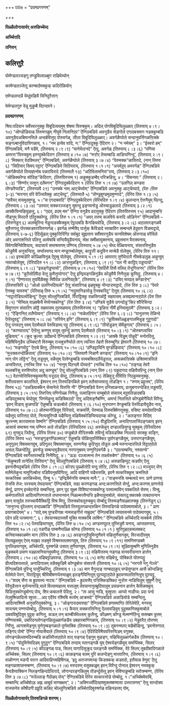 +++
title = "प्रदमप्रगरणम्"

+++

**पिळ्ळैलोगासार्यर् अरुळिच्चॆय्द**

**अर्च्चिरादि**

**तनियन्**

## कलित्तुऱै

 पोर्मण्डलञ्जङ्गु तण्डुविल्वाळ्बुग राऴिवॆय्योन्

 कार्मण्डलञ्जॆऩ्ऱु काण्बार्दमक्कुक् कदिरॊळियोन्

 एर्मण्डलन्दन्नै यॆय्दुंवऴियै यिनिदुरैत्तान्

 पेर्मण्डलगुरु वॆन्नु मुडुम्बै पिऱन्दवने।

**प्रदमप्रगरणम्**

श्रिय:पदियान सर्वेस्वरनुक्कु विबूदित्वयमुम् शेषमा यिरुक्कुम्। अदिल् पोगविबूदियिलुळ्ळार् (तिरुवाय् ४।९।१०) “ऒण्डॊडियाळ् तिरुमगळुम् नीयुमे निलानिऱ्‌प” ऎन्गिऱबडिये अवनुडैय सॆङ्गोले एगादबत्रमाग नडक्कुम्बडि अवनुडैयअबिमानत्तिले अन्दर्बवित्तुप् पोरुवर्गळ्, लीला विबूदियिलुळ्ळार्। अवर्गळैप्पोले सन्दानुवर्त्तिगळऩ्ऱिक्के सङ्गल्बानुविदायिगळाय्, १। “नम इत्येव वादि, न:” ऎन्गिऱदुक्कु ऎदिराग २। “न नमेयम्” ३। “ईस्वरो हम्” ऎन्गिऱबडिये, मनै यडैवे, (तिरुवाय् २।९।९) “यानेयॆऩ्ऱनदे” ऎऩ्ऱु, अवर्गळ् (तिरुवाय् ८।३।६) “पणिया अमररा”यिरुक्कुम् इरुप्पुक्कॆदिराग (तिरुवाय् ४।१०।७) “मऱ्ऱोर् तॆय्वम्बाडि आडिप्पणिन्दु’, (तिरुवाय् २।९।८) ‘मिक्कार् वेदविमलर्” ऎन्गिऱबडिये, अवर्गळैप्पोले (तिरुवाय् ३।७।४) “पॆरुमक्क”ळायिरादे, (नान् तिरुव ६) “सिऱियार् सिवप् पट्टार्’ ऎन्गिऱबडिये सिऱियराय्, (तिरुवाय् १।१।१) ”अयर्वऱुम् अमरर्गळ्” ऎन्गिऱबडिये अवर्गळैप्पोले तिव्यज्ञानोब पन्नरायिरादे (तिरुमालै १३)
”अऱिविलामनिस”राय्, (तिरुवाय् २।३।१०) “ऒळिक्कॊण्ड सोदिक्”कॆदिराग, (तिरुविरुत्तम् १) अऴुक्कुडम्बैप् परिक्रहित्तु, ४। “विबन्यव:” (तिरुवाय् २।६।३) “विण्णोर् परवुन् दलैमगन्” ऎन्गिऱदुक्कॆदिराग १ (पॆरिय तिरु १।१।७) “उलगिल् कण्डवा तॊण्डरैप्पाडि”, (तिरुप्पावै २९) “उनक्के नाम् आट्चॆय्वोम्” ऎन्गिऱबडिये अवनुक्कु आट्चॆय्यादे, (पॆरु।तिरु ३-३) “मारनार् वरि वॆञ्जिलैक्कु आट्चॆय्दु”, (तिरुमालै ५) “तॊण्डुबूण्डमुदमुण्णादे”, (पॆरिय तिरु १।३।५) “पावैयर् वायमुदमुण्डु, ५।”स एगदाबवदि” ऎन्गिऱदुक्कॆदिराग (पॆरियदिरु १।९।४) कुलन्दान् ऎत्तनैयुम् पिऱन्दु, (तिरुवाय् ८।३।७) “उरुवार् सक्करञ्जङ्गु सुमन्दु इङ्गवनोडु ऒरुबाडुऴलादे (तिरुवाय् ३।२।१) आक्कैयिन्वऴियुऴऩ्ऱु, ६। “एदत्, व्रदम् मम” ऎन्गिऱ वनुडैय व्रदत्तुक्कु ऎदिराग (तिरुविरुत्तम् ९५) आदानुम्बऱ्ऱि नीङ्गुम् विरदत्तै एऱिट्टुक्कॊण्डु, (पॆरिय तिरु १।१।१) “अवर् तरुम् कलविये करुदि ओडिनेन” ऎन्गिऱबडिये – (तिरुनॆडुन् ६) अलम्बुरिन्द नॆडुन्दडक्कैक्कुम् ऎट्टादबडि कैगऴियवोडि, (तिरुवाय् ३।२।६) अऱ्‌पसारङ्गळवै सुवैत्तगऩ्ऱु पोरक्कडवरायिरुप्पर्गळ्। इवर्गळ् तण्मैयैप् पार्त्तुक् कैविडादे स्वाबाविग सम्बन्दमे हेदुवाग विडमाट्टादे, (तिरुवाय् २-७-६) ऎदिर्सूऴल् पुक्कुत्तिरिगिऱ सर्वबूद सुह्नत्तान सर्वेश्वरनुडैय यत्नविशेषम् ऒरुनाळ् वरैयिले ओर् अवगाशत्तिले पलित्तु अत्वेषाबि सन्दियैयुडैयनाय्, मोक्ष समीक्षायुक्तनाय्, प्रव्रुत्तमान वैराक्यनाय्, विवेगाबिनिवेशियाय्, सदासार्य समाश्रयणम् पण्णिच् (तिरुवाय् ५।७।५) सॆय्द वेळ्वियनाय्, संसारत्तिनुडैय कॊडुमैयै अनुसन्दित्तु, सर्प्पास्यगद मान मण्डूगम्बोलेयुम्, काट्टुत्ती कदुविन मान्बेडै पोलेयुम्, (पॆरिय तिरु ११।८।४) इरुबाडॆरि कॊळ्ळियिनुळ् ऎऱुम्बु पोलेयुम्, (तिरुवाय् ५।१।९) आवारार् तुणैयॆऩ्ऱलै नीर्क्कडलुळ् अऴुन्दुम् नावाय्बोलेयुम्, (पॆरियदिरु ११।८।२) आऱ्ऱत्तुळङ्गि, (तिरुवाय् ६।९।९) “पल नी काट्टिप् पडुप्पायो” (तिरुवाय् ६।९।८) “इन्नङ्गॆडुप्पायो”, (तिरुवाय् ७।१।१०) “ऐवर्दिसै तिसै वलित् तॆऱ्ऱुगिऩ्ऱनर्” (पॆरिय तिरु ७।७।९) “कूऱैसोऱिवैदा वॆऩ्ऱु कुमैत्तुप्पोगार्” ऎऩ्ऱु इन्द्रियङ्गळिनुडैय कॊडुमैयै निनैत्तुक् कूप्पिट्टु, (तिरुवाय् ४।९।१) “ऎण्णारात् तुयर्विळैक्कु मिवैयॆन्न उलगियऱ्‌कै”, (तिरुवाय् ४।९।३) “उयिर् माय्दल् कण्डाऱ्ऱेन्” (तिरुवासिरि ६) “ओओ उलगिनदियल्वे” ऎऩ्ऱु संसारिगळ् इऴवुक्कु नॊन्दाऱ्ऱमाट्टादे, (पॆरु तिरु ३।८) “पेयरे ऎनक्कु यावरुम्” (पॆरियाऴ् तिरु ५।१।५) “नाट्टुमानिडत्तोडु ऎनक्करिदु” ऎऩ्ऱुम् (तिरुवाय् १०।६।२) “नाट्टारोडियल्वॊऴिन्दु” ऎऩ्ऱुम् सॊल्लुगिऱबडिये, पिराट्टिक्कु राक्षसिगळोट्टै सहवासम् असह्यमानाऱ्‌पोले (पॆरु तिरु ३।१) “मॆय्यिल् वाऴ्क्कैयै मॆय्यॆनक्कॊण्डु” (पॆरु तिरु ३।४) “उण्डिये युडैये उगन्दोडु”किऱ शौरिसिन्दा विमुगरान संसारिग ळोट्टै सहवासम् तुस्सहमाय् (तिरुविरुत्तम् १) “इन्निऩ्ऱ नीर्मै इनियामुऱामै” (तिरुवाय् ३।२।९) “ऎङ्गिनित् तलैप्पॆय्वन्” (तिरुवाय् ९।८।४) “नाळेलऱियेन्” (पॆरिय तिरु ६।३।८) “वानुलगम् तॆळिन्दे ऎऩ्ऱॆय्दुवदु” (तिरुवाय् ५।८।७) “तरियेन् इनि” (तिरुवाय् ६।९।९) “कूविक्कॊळ्ळुङ्गालमिन्नुङ् गुऱुगादो” ऎऩ्ऱु पगवदनु पवम् पॆऱामैयाले पॆरुविडाय्प् पट्टु (तिरुवाय् ६।९।६) “तीयोडुडन् सेर्मॆऴुगाय्” (तिरुवाय् ८।५।२) “काणवाराय्” ऎऩ्ऱॆऩ्ऱु कण्णुम् वायुम् तुवर्न्दु काणप् पॆऱामैयाले (तिरुवाय् १०।३।१) “ऒरुबगलायिर मूऴियाय्” १।क्रुद क्रुत्या: प्रदीक्षन्दे ऎन्गिऱबडिये (तिरुवाय् १।२।९) “आक्कै विडुम् पॊऴुदै”
मनोरदित्तु, महिषियिनुडैय उच्चिष्टत्तै विरुम्बुम् राजबुत्रनैप्पोले तान् त्यजित्त तेहत्तै विरुम्बुगिऱ ईश्वरनै (तिरुवाय् १०।७।१०) “मङ्गवॊट्टु” ऎऩ्ऱबे क्षित्तु, (तिरुवाय् १०।१०।६) ‘उण्डिट्टायिनि युण्डॊऴियाय्” (तिरुवाय् १०।१०।८) “मुऱ्ऱक्करन्दॊळित्ताय्’ (तिरुवाय् १०।१०।२) “तिरुवाणै निन्नाणै कण्डाय्” (तिरुवाय् १०।१०।१) “इनि नान् पोग लॊट्टेन्” ऎऩ्ऱु तडुत्तुम्, वळैत्तुम् पॆऱवेण्डुम्बडि परमबक्तिदलैयॆडुत्तल्, अव्वळवऩ्ऱिक्के उक्तिमात्रत्तिले अन्वयित्तल्, (नाच्चि तिरु १०।४) “नानुम् पिऱन्दमै पॊय्यऩ्ऱे” (नाच्चि तिरु १०।१०) ”तङ्गळ् तेवरै वल्लबरिसु वरुविप्परेल् अदु काण्डुम्” ऎऩ्ऱु सॊल्लुगिऱबडिये (नान् तिरु ८९) पऴुदागाद वऴियैयऱिन्दु (नान् तिरु १८) वेऱागवेत्तियिरुक्कुमवनैप् पऱ्ऱुदल् सॆय्दु, (तिरुवाय् ७।५।११) तॆळिवुऱ्ऱु वीविऩ्ऱि निऱ्‌कुमवनुक्कु, शरीरावसान कालत्तिले, ईश्वरन् तन् तिरुवडिगळिले इवन् तलैसाय्त्तवऩ्ऱु तॊडङ्गि १। “रुणम् प्रव्रुत्तम्”, (पॆरिय तिरुव ५३) ”उन्नडियार्क्कॆन् सॆय्वनॆऩ्ऱे यिरुत्ति नी” ऎन्गिऱबडिये पॆरुन् दनिसाळनाय्, प्रत्युबगारन्देडित् तडुमाऱि, (तिरुवाय् ३।५।११) तिरुत्तिप् पणिगॊळ्ळ निनैत्तु, पल्वाङ्गिन पाम्बुबोले संसारम् मऱुवलिडादबडि अडियऱुक्कच् चॆय्देयुम् ‘पिणमॆऴुन्दु कडिक्किऱदो’ ऎऩ्ऱु अदिशङ्गैबण्णि, अमर्न्द निलत्तिले कॊण्डुबोगैयिले विरैन्दु, ‘इवन् विडाय् कुळप्पडि’ ऎन्नुम्बडि कडल्बोले (तिरुवाय् ९।६।१०) मुऱ्ऱप्परुग वेण्डुम्बडि पॆरुविडायैयुडैय नाय्, (तिरुवाय् १०।७।८) ऒरुमानॊडियुम् पिरियादे, सक्रवर्त्ति, पॆरुमाळ् तिरुवबिषेगत्तुक्कु, वसिष्ट वामदेवादिगळै यऴैत्तुप् पारित्ताऱ्‌ पोले, नित्यसूरिगळै यऴैप्पित्तु वऴियैक्कोडिप्पिप्पदाय्क् कॊण्डु, २। “अलङ्गार विदिम् क्रुत्स्नम् कारयामास वेश्मनि” ऎन्गिऱबडिये (तिरुवाय् १।५।१०) वीडुदिरुत्ति, अनादिगालार्जिदङ्गळाय् इवन् आसार्य समाश्रय णम् पण्णिन अऩ्ऱे तॊडङ्गि (पॆरियदिरुव २६) अरुळॆन्नुन् दण्डालडियुण्डु मूक्कुम् (पॆरियदिरुव ६९) मुगमुञ् जिदैन्दु, (पॆरिय तिरुव ३०) पण्डुबोले वीऱ्ऱिरुक्कै तविर्न्दु मडियडक्कि निल्लादे सरक्कु वाङ्गि, (पॆरिय तिरुव ५४) “मरुङ्गुङ्गण्डिलमाल्” ऎन्नुम्बडि यॊळित्तुवर्त्तिक्किऱ पूर्वागङ्गळैयुम्, उत्तरागङ्गळैयुम्, अनुगूलर् विषयमागवुम्, प्रदिगूलर् विषयमागवुम्, वरुणनैक् कुऱित्तुत् तॊडुत्त अम्बै मरुगान्दारत्तिले विट्टाऱ्‌पोले असल् पिळन्देऱिट्टु, इवनोडु सम्बन्दमुडैयराय् नरगानुबवम् पण्णुगिऱवर्गळै ३। “एदत्सम्बन्दि, नश्सान्ये” ऎन्गिऱबडिये स्वर्गस्तराम्बडि निनैप्पिट्टु, ४। ”ऊड: पञ्जात्मना तेन तार्क्ष्यरूबेण” (तिरुवाय् १०।६।५) “सॆऴुम्बऱवै तानेऱित् तिरिवान्” ऎऩ्ऱु सॊल्लुगिऱबडिये (तिरुवाय् १।४।६)
अरुळाऴिप्पुट् कडवीर् ऎऩ्ऱु इवनासैप्पट्टबडिये (पॆरिय तिरु ८।१।८) कॊऱ्ऱप् पुळ्ळॊऩ्ऱेऱि वन्दु तोऩ्ऱि, (पॆरिय तिरु ९।२।८) मञ्जुयर् पॊन् मलैमेलॆऴुन्द मामुगिल्बोऩ्ऱ वडिवैयनुबविप्पित्तु, आदि वाहिगरै यऴैत्तरुळि, इवनै सत्करिक्कुम् क्रमत्तिले सत्करिक्क अरुळिच्चॆय्य, पिन्बु १। “इन्द्रियैर्मनसि सम्बत्य मानै:”, २।”वाङ्मनसि सम्बत्यदे मन: प्राणे प्राणस् तेजसि तेज: परस्याम् तेवदायाम्” ऎन्गिऱबडिये, पाह्य करणङ्गळ् अन्द:करणत्तिले सेर्न्दु, अन्द:करणम् प्राणनोडे सेर्न्दु, प्राणन् इच्चेदनोडे सम्बन्दित्तु, इवन् पूद सूक्ष्म विशिष्टनाय्क्कॊण्डु परमात्माविन् पक्कलिले सेरुम्। पिन्बु, कर्मगालत्तिले आदित्यगिरणत्ताले तप्तनानवन् निऴल्मरत्तैप्पऱ्ऱि इळैप्पाऱुमाबोले, संसारदु:क्कार्क्क ताबदप्तनान इवन् वासुदेव तरुच्चायैयैक्किट्टि विश्र मित्तु, तिरुक्कोवलूरुक्कुप् पोम्बोदु तिरुमङ्गैयाऴ्वारुक्कु (तिरुनॆडुन् ६) “तानुगन्द वूरॆल्लान् दन्दाळ्बाडि” ऎन्गिऱबडिये तिरुवुलगळन्दरुळिन तिरुवडिगळे पादेयमामाबोले, ३। ” प्राण प्रयाणबादेयम्” ४। “पादे,यम् पुण्डरीगाक्ष नामसङ्गीर्त्त नाम्रुदम्” ऎन्गिऱबडिये त्वयवसनमे पादेयमागवुम्, ५। एदेन प्रदि पत्यमाना:”, ६। तेवयानबदास्सर्वे मुक्ति मार्क्काबि लाषिण:” ऎन्गिऱबडिये अर्च्चिरादि मार्क्कमे (पॆरिय तिरु १०।२।५) पॆरुवऴियागवुम्, (पॆरिय तिरु ७।१०।५) अण्डत्तप्पुऱत् तुय्त्तिडुमै यनाय्, आप्तदमनाय्, (तिरुवाय् १०।१।४) पडर्गॊळ् पाम्बणैप्पळ्ळि कॊण्ड (तिरुवाय् १०।१।१ ) सुरिगुऴऱ्‌कमलक्कट् कनिवाय्क्काळमेग मान (पॆरिय तिरु ३।७।६) अरङ्गत्तुऱैयुमिन्दुणैवने वऴित्तुणैयागवुम्, विरजादीरमुम् तिल्यव्रुक्षमुम् ऐरम् मदह्रद तडमुमे विश्रमस्तलमागवुम्, तिरु (तिरुवाय् १०।९।११) मामणिमण्डबमे पुगलिडमागवुम्, अर्च्चिरादि, पुरुषर्गळे उसात् तुणैयागवुम्, (तिरुवाय् १०।९।१) सूऴ्विसुम्बणि मुगिलिनुडैय मुऴक्कमे प्रयाण पडहत्वनियागवुममैन्दु (तिरुवाय् ३।९।३) वऴियैत्तरुम् नङ्गळ् वानवरीसनान हार्त्तन् (तिरुवाय् ८।१०।४) वऴिबट्टोडवरुळ, (तिरुवाय् १०।६।५) वानेऱ वऴिबॆऱ्ऱु, पोक्किले यॊरुप्पट्टु प्रीत्यदिशयत्ताले, अनादिगालम् तन्नैक्कुडिमै कॊण्डुबोत्त संसारत्तै (तिरुवाय् १०।६।५) “नरगत्तै नगु नॆञ्जे” ऎन्गिऱबडिये पुरिन्दु पार्त्तुच्चिरित्तु, (तिरुवाय् ९।३।७) माग वैगुन्दङ् गाण्बदऱ्‌कुप् पण्डेयुण्डान आसै कॊन्दळित्तु मेलेमेले पॆरुग, पिराट्टियुम् श्रीविबीषणप्पॆरुमाळुम् इलङ्गैयिनिऩ्ऱुम् पुऱप्पट्टाऱ्‌पोले ह्रुदयगमलत्तिनिऩ्ऱुम् पुऱप्पट्टु, १।”शदम् सैगा स ह्रुदयस्य नाट्य:” ऎन्गिऱबडिये – ह्रुदयत्तैप् पऱ्ऱिक्किडक्किऱ नूऱ्ऱॊरु नाडियिलुम् सुषुम्गै ऎऩ्ऱु पेरैयुडैत्तान मूर्त्तन्यनाडि,याले वित्यामाहात्म् यत्तालुम् तेवयानानुस्म्रुदियालुम् प्रसन्ननान हार्त्तन् कैविळक्कुप् पिडित्तुक्कॊण्डुबोगप् पोय्, शिर:कबालत्तै पेदित्तु, २। “ता आसु नाडि, षुस्रुप्ता: आप्यो नाडीप्य: प्रदा यन्दे तेऽमुष्मिन्नादित्ये स्रुप्ता:…अद एदैरेव रश्मिबि रूर्त्वम् आक्रमदे” ऎन्गिऱबडिये अन्नाडियोडे सम्बन्दित्तु, आदित्याश्मियै अनुसरित्तुक्कॊण्डु, ३। “ओङ्गारादमारुह्य” ऎन्गिऱबडिये प्रणवमागिऱ तेरिलेयेऱि, मनस्सु सारत्यम् पण्णप्पोम्बोदु, (तिरुवाय् ५।१।१)
कैयार् सक्करत्तिनिऩ्ऱु ऎल्लावडिवुम् पुदुक्कणिक्कुमाबोले उबयविबूदियुम् पुदुक् कणित्तु, कडल् तन् काम्बीर्यमॆल्लाम् कुलैन्दु, कीऴ्मण् कॊण्डु मेल्मण्णॆऱिन्दु ससम्ब्रम न्रुत्तम् पण्णियार्क्क, उबरिदनलोगङ्गळिलुळ्ळार्गळडैय उबहारबाणिगळाय्, (तिरुवाय् १०।९।२) नॆडुवरैत् तोरणम् निरैत्तु, आगाशमॆङ्गुम् पूर्णगुम्बङ्गळाले पूर्णमाक्कि (तिरुवाय् १०।९।३) तूबनन्मलर् मऴैबॊऴिन्दु, ‘इवनॊरुगाल् तङ्गिप् पोमो’ ऎन्गिऱ नोयासैयाले (तिरुवाय् १०।९।४) ऎदिरॆदिरिमैयवरिरुप्पिडम् वगुक्क, लोगङ्गळॆल्लामदिरुम्बडि कडलिरैत्ताऱ्‌पोले वात् यङ्गळ् ऎङ्गुम् मुऴङ्ग, वऴियिलुळ्ळार्गळडैय (तिरुवाय् १०।९।५) ”पोदुमिनॆमदिडम् पुगुदुग” ऎन्गिऱबडिये तन्दाम् स्तानङ्गळै युम् ऐश्वर्यङ्गळैयुम् समर्प्पिक्क, सिलर् (तिरुवाय् १०।९।५) कीदङ्गळ् पाड, सिलर् यागादिसुक्रुद पलङ्गळै समर्प्पिक्क, वेऱे सिलर् तूबदीबादिगळाले अर्च्चिक्क, सिलर् (तिरुवाय् १०।९।६) काळङ्गळ् वलम् पुरि कलन्दॆङ्गु मारवारिप्प, (तिरुवाय् १।९।६) वाळॊण्गण् मडन्दै यरान आदिवाहिगमहिषिगळ्, ‘इदु अराजगमाय्क् किडक्कक् कडवदो, इत्तैयाळ वेणुम्’ ऎऩ्ऱु मङ्गळाशासनम्बण्ण, (तिरुवाय् १०।९।७) मरुदरुम् वसुक्कळुम् इवन् विरैन्दु पोनाल् ईश्वरन् नमक्कुक् कैयडैप्पाक्किन निलङ्गऴिन्ददॆऩ्ऱिरादे, लोगान्दरङ्गळिलुम् तॊडर्न्दुसॆऩ्ऱु इवन् सॆविप्पडुम्बडि स्तोत्रम्बण्ण, (पॆरिय तिरु ३।७।८) “मऱ्ऱॆल्लाङ् गैदॊऴप् पोय्” ऎन्गिऱबडिये पॆरिय सत्कारत्तोडे पोम्बोदु, १।”अर्च्चिषमेवाबि, सम्बवन्दि अर्च्चिषोऽह अह्न आबूर्य माणबक्षम्”, २। “अक्निर्ज्योदिरहश्शुक्लष्षण्मासा उत्तरायणम्” ऎऩ्ऱु सान्दोक्य वाजसनेय कौषीदगी प्रप्रुदि कळिऱ्‌ चॊल्लुगिऱबडिये अर्च्चिरादिबुरुषर्गळ् वऴिनडत्तप् पोम्,

**पिळ्ळैलोगासार्यर् तिरुवडिगळे शरणम्।**

